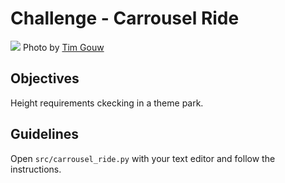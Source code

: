# Challenge - Carrousel Ride

![](https://images.unsplash.com/photo-1471893110745-5c1b1f2dff57?ixlib=rb-1.2.1&ixid=eyJhcHBfaWQiOjEyMDd9&auto=format&fit=crop&w=1350&q=80)
Photo by [Tim Gouw](https://unsplash.com/photos/eaO9vgYkTOQ)

## Objectives
Height requirements ckecking in a theme park.

## Guidelines
Open `src/carrousel_ride.py` with your text editor and follow the instructions.
